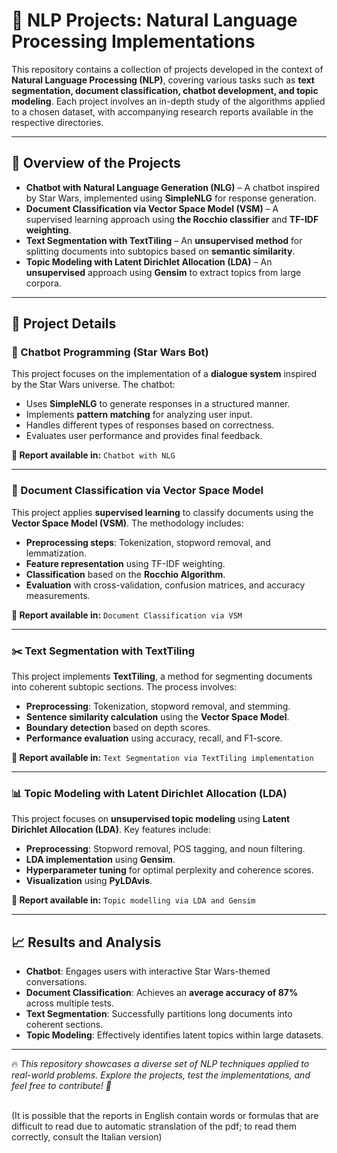 <h1>🚀 NLP Projects: Natural Language Processing Implementations</h1>

<p>
This repository contains a collection of projects developed in the context of <strong>Natural Language Processing (NLP)</strong>, 
covering various tasks such as <strong>text segmentation, document classification, chatbot development, and topic modeling</strong>.
Each project involves an in-depth study of the algorithms applied to a chosen dataset, with accompanying research reports available in the respective directories.
</p>

<hr>

<h2>📄 Overview of the Projects</h2>

<ul>
  <li><strong>Chatbot with Natural Language Generation (NLG)</strong> – A chatbot inspired by Star Wars, implemented using <strong>SimpleNLG</strong> for response generation.</li>
  <li><strong>Document Classification via Vector Space Model (VSM)</strong> – A supervised learning approach using <strong>the Rocchio classifier</strong> and <strong>TF-IDF weighting</strong>.</li>
  <li><strong>Text Segmentation with TextTiling</strong> – An <strong>unsupervised method</strong> for splitting documents into subtopics based on <strong>semantic similarity</strong>.</li>
  <li><strong>Topic Modeling with Latent Dirichlet Allocation (LDA)</strong> – An <strong>unsupervised</strong> approach using <strong>Gensim</strong> to extract topics from large corpora.</li>
</ul>

<hr>

<h2>🚀 Project Details</h2>

<h3>🤖 Chatbot Programming (Star Wars Bot)</h3>
<p>
This project focuses on the implementation of a <strong>dialogue system</strong> inspired by the Star Wars universe. The chatbot:
</p>
<ul>
  <li>Uses <strong>SimpleNLG</strong> to generate responses in a structured manner.</li>
  <li>Implements <strong>pattern matching</strong> for analyzing user input.</li>
  <li>Handles different types of responses based on correctness.</li>
  <li>Evaluates user performance and provides final feedback.</li>
</ul>

<p><strong>📄 Report available in:</strong> <code>Chatbot with NLG</code></p>

<hr>

<h3>📄 Document Classification via Vector Space Model</h3>
<p>
This project applies <strong>supervised learning</strong> to classify documents using the <strong>Vector Space Model (VSM)</strong>.
The methodology includes:
</p>
<ul>
  <li><strong>Preprocessing steps</strong>: Tokenization, stopword removal, and lemmatization.</li>
  <li><strong>Feature representation</strong> using TF-IDF weighting.</li>
  <li><strong>Classification</strong> based on the <strong>Rocchio Algorithm</strong>.</li>
  <li><strong>Evaluation</strong> with cross-validation, confusion matrices, and accuracy measurements.</li>
</ul>

<p><strong>📄 Report available in:</strong> <code>Document Classification via VSM</code></p>

<hr>

<h3>✂️ Text Segmentation with TextTiling</h3>
<p>
This project implements <strong>TextTiling</strong>, a method for segmenting documents into coherent subtopic sections. The process involves:
</p>
<ul>
  <li><strong>Preprocessing</strong>: Tokenization, stopword removal, and stemming.</li>
  <li><strong>Sentence similarity calculation</strong> using the <strong>Vector Space Model</strong>.</li>
  <li><strong>Boundary detection</strong> based on depth scores.</li>
  <li><strong>Performance evaluation</strong> using accuracy, recall, and F1-score.</li>
</ul>

<p><strong>📄 Report available in:</strong> <code>Text Segmentation via TextTiling implementation</code></p>

<hr>

<h3>📊 Topic Modeling with Latent Dirichlet Allocation (LDA)</h3>
<p>
This project focuses on <strong>unsupervised topic modeling</strong> using <strong>Latent Dirichlet Allocation (LDA)</strong>. Key features include:
</p>
<ul>
  <li><strong>Preprocessing</strong>: Stopword removal, POS tagging, and noun filtering.</li>
  <li><strong>LDA implementation</strong> using <strong>Gensim</strong>.</li>
  <li><strong>Hyperparameter tuning</strong> for optimal perplexity and coherence scores.</li>
  <li><strong>Visualization</strong> using <strong>PyLDAvis</strong>.</li>
</ul>

<p><strong>📄 Report available in:</strong> <code>Topic modelling via LDA and Gensim</code></p>

<hr>

<h2>📈 Results and Analysis</h2>
<ul>
  <li><strong>Chatbot</strong>: Engages users with interactive Star Wars-themed conversations.</li>
  <li><strong>Document Classification</strong>: Achieves an <strong>average accuracy of 87%</strong> across multiple tests.</li>
  <li><strong>Text Segmentation</strong>: Successfully partitions long documents into coherent sections.</li>
  <li><strong>Topic Modeling</strong>: Effectively identifies latent topics within large datasets.</li>
</ul>

<hr>

<p>🔥 <em>This repository showcases a diverse set of NLP techniques applied to real-world problems. 
Explore the projects, test the implementations, and feel free to contribute! 🚀</em></p>

<br>
(It is possible that the reports in English contain words or formulas that are difficult to read due to automatic stranslation of the pdf; to read them correctly, consult the Italian version)
